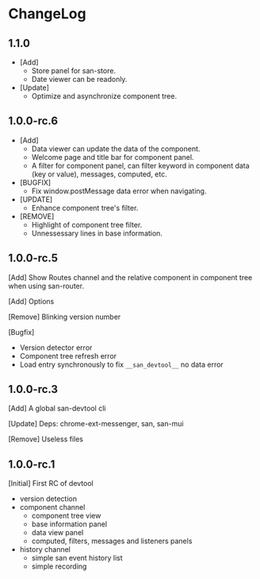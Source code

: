 ChangeLog
========

1.1.0
-------
 - [Add]
   - Store panel for san-store.
   - Date viewer can be readonly.
 - [Update]
   - Optimize and asynchronize component tree.

1.0.0-rc.6
-------
 - [Add]
   - Data viewer can update the data of the component.
   - Welcome page and title bar for component panel.
   - A filter for component panel, can filter keyword in component data (key or value), messages, computed, etc.
 - [BUGFIX]
   - Fix window.postMessage data error when navigating.
 - [UPDATE]
   - Enhance component tree's filter.
 - [REMOVE]
   - Highlight of component tree filter.
   - Unnessessary lines in base information.

1.0.0-rc.5
-------
[Add] Show Routes channel and the relative component in component tree when using san-router.

[Add] Options

[Remove] Blinking version number

[Bugfix]
  - Version detector error
  - Component tree refresh error
  - Load entry synchronously to fix ```__san_devtool__``` no data error

1.0.0-rc.3
-------
[Add] A global san-devtool cli

[Update] Deps: chrome-ext-messenger, san, san-mui

[Remove] Useless files

1.0.0-rc.1
-------
[Initial] First RC of devtool
  - version detection
  - component channel
    - component tree view
    - base information panel
    - data view panel
    - computed, filters, messages and listeners panels
  - history channel
    - simple san event history list
    - simple recording
